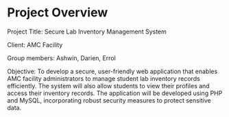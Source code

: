 # Project Overview

Project Title: Secure Lab Inventory Management System

Client: AMC Facility

Group members: Ashwin, Darien, Errol

Objective: To develop a secure, user-friendly web application that enables AMC facility administrators to manage student lab inventory records efficiently. The system will also allow students to view their profiles and access their inventory records. The application will be developed using PHP and MySQL, incorporating robust security measures to protect sensitive data.
